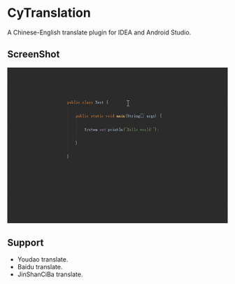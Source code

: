 # CyTranslation

A Chinese-English translate plugin for IDEA and Android Studio.

## ScreenShot

![CyTranslation](https://github.com/ausboyue/CyTranslation/blob/master/art/ScreenShot.gif)

## Support
 
- Youdao translate.
- Baidu translate.
- JinShanCiBa translate.
